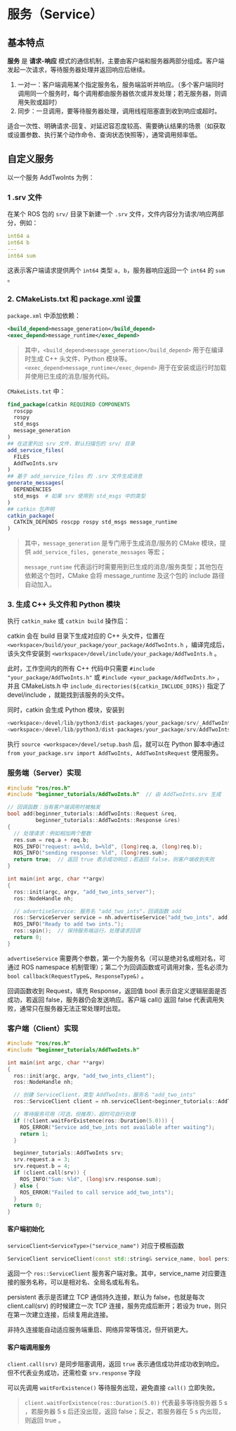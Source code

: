 # 服务（Service）

## 基本特点

**服务** 是 **请求-响应** 模式的通信机制，主要由客户端和服务器两部分组成。客户端发起一次请求，等待服务器处理并返回响应后继续。

1. 一对一：客户端调用某个指定服务名，服务端监听并响应。（多个客户端同时调用同一个服务时，每个调用都由服务器依次或并发处理；若无服务器，则调用失败或超时）
2. 同步：一旦调用，要等待服务器处理，调用线程阻塞直到收到响应或超时。

适合一次性、明确请求-回复、对延迟容忍度较高、需要确认结果的场景（如获取或设置参数、执行某个动作命令、查询状态快照等），通常调用频率低。

## 自定义服务

以一个服务 AddTwoInts 为例：

### 1 .srv 文件

在某个 ROS 包的 `srv/` 目录下新建一个 `.srv` 文件，文件内容分为请求/响应两部分，例如：

```yaml
int64 a
int64 b
---
int64 sum
```

这表示客户端请求提供两个 `int64` 类型 `a, b`，服务器响应返回一个 `int64` 的 `sum` 。

### 2. CMakeLists.txt 和 package.xml 设置

`package.xml` 中添加依赖：

```xml
<build_depend>message_generation</build_depend>
<exec_depend>message_runtime</exec_depend>
```

> 其中，`<build_depend>message_generation</build_depend>` 用于在编译时生成 C++ 头文件、Python 模块等。
> `<exec_depend>message_runtime</exec_depend>` 用于在安装或运行时加载并使用已生成的消息/服务代码。

`CMakeLists.txt` 中：

```cmake
find_package(catkin REQUIRED COMPONENTS
  roscpp
  rospy
  std_msgs
  message_generation
)
## 在这里列出 srv 文件，默认扫描包的 srv/ 目录
add_service_files(
  FILES
  AddTwoInts.srv
)
## 基于 add_service_files 的 .srv 文件生成消息
generate_messages(
  DEPENDENCIES
  std_msgs  # 如果 srv 使用到 std_msgs 中的类型
)
## catkin 包声明
catkin_package(
  CATKIN_DEPENDS roscpp rospy std_msgs message_runtime
)
```

> 其中，`message_generation` 是专门用于生成消息/服务的 CMake 模块，提供 `add_service_files, generate_messages` 等宏；
> 
> `message_runtime` 代表运行时需要用到已生成的消息/服务类型；其他包在依赖这个包时，CMake 会将 message_runtime 及这个包的 include 路径自动加入。

### 3. 生成 C++ 头文件和 Python 模块

执行 `catkin_make` 或 `catkin build` 操作后：

catkin 会在 build 目录下生成对应的 C++ 头文件，位置在 `<workspace>/build/your_package/your_package/AddTwoInts.h` ，编译完成后，该头文件安装到 `<workspace>/devel/include/your_package/AddTwoInts.h` 。

此时，工作空间内的所有 C++ 代码中只需要 `#include "your_package/AddTwoInts.h"` 或 `#include <your_package/AddTwoInts.h>` ，并且 CMakeLists.h 中 `include_directories(${catkin_INCLUDE_DIRS})` 指定了 devel/include ，就能找到该服务的头文件。

同时，catkin 会生成 Python 模块，安装到

```swift
<workspace>/devel/lib/python3/dist-packages/your_package/srv/_AddTwoInts.py
<workspace>/devel/lib/python3/dist-packages/your_package/srv/AddTwoInts.py
```

执行 `source <workspace>/devel/setup.bash` 后，就可以在 Python 脚本中通过 `from your_package.srv import AddTwoInts, AddTwoIntsRequest` 使用服务。

### 服务端（Server）实现

```c++
#include "ros/ros.h"
#include "beginner_tutorials/AddTwoInts.h"  // 由 AddTwoInts.srv 生成

// 回调函数：当有客户端调用时被触发
bool add(beginner_tutorials::AddTwoInts::Request &req,
         beginner_tutorials::AddTwoInts::Response &res)
{
  // 处理请求：例如相加两个整数
  res.sum = req.a + req.b;
  ROS_INFO("request: a=%ld, b=%ld", (long)req.a, (long)req.b);
  ROS_INFO("sending response: %ld", (long)res.sum);
  return true;  // 返回 true 表示成功响应；若返回 false，则客户端收到失败
}

int main(int argc, char **argv)
{
  ros::init(argc, argv, "add_two_ints_server");
  ros::NodeHandle nh;

  // advertiseService: 服务名 "add_two_ints"，回调函数 add
  ros::ServiceServer service = nh.advertiseService("add_two_ints", add);
  ROS_INFO("Ready to add two ints.");
  ros::spin();  // 保持服务端运行，处理请求回调
  return 0;
}
```

`advertiseService` 需要两个参数，第一个为服务名（可以是绝对名或相对名，可通过 ROS namespace 机制管理）；第二个为回调函数或可调用对象，签名必须为 `bool callback(RequestType&, ResponseType&)` 。

回调函数收到 Request，填充 Response，返回值 bool 表示自定义逻辑层面是否成功，若返回 false，服务器仍会发送响应。客户端 call() 返回 false 代表调用失败，通常只在服务器无法正常处理时出现。

### 客户端（Client）实现

```c++
#include "ros/ros.h"
#include "beginner_tutorials/AddTwoInts.h"

int main(int argc, char **argv)
{
  ros::init(argc, argv, "add_two_ints_client");
  ros::NodeHandle nh;

  // 创建 ServiceClient，类型 AddTwoInts，服务名 "add_two_ints"
  ros::ServiceClient client = nh.serviceClient<beginner_tutorials::AddTwoInts>("add_two_ints");

  // 等待服务可用（可选，但推荐），超时可自行处理
  if (!client.waitForExistence(ros::Duration(5.0))) {
    ROS_ERROR("Service add_two_ints not available after waiting");
    return 1;
  }

  beginner_tutorials::AddTwoInts srv;
  srv.request.a = 3;
  srv.request.b = 4;
  if (client.call(srv)) {
    ROS_INFO("Sum: %ld", (long)srv.response.sum);
  } else {
    ROS_ERROR("Failed to call service add_two_ints");
  }
  return 0;
}
```

#### 客户端初始化

`serviceClient<ServiceType>("service_name")` 对应于模板函数

```c++
ServiceClient serviceClient(const std::string& service_name, bool persistent=false);
```

返回一个 `ros::ServiceClient` 服务客户端对象。其中，service_name 对应要连接的服务名称，可以是相对名、全局名或私有名。

persistent 表示是否建立 TCP 通信持久连接，默认为 false，也就是每次 client.call(srv) 的时候建立一次 TCP 连接，服务完成后断开；若设为 true，则只在第一次建立连接，后续复用此连接。

非持久连接能自动适应服务端重启、网络异常等情况，但开销更大。

#### 客户端调用服务

`client.call(srv)` 是同步阻塞调用，返回 `true` 表示通信成功并成功收到响应。但不代表业务成功，还需检查 `srv.response` 字段

可以先调用 `waitForExistence()` 等待服务出现，避免直接 `call()` 立即失败。

> `client.waitForExistence(ros::Duration(5.0))` 代表最多等待服务器 5 s ，若服务器 5 s 后还没出现，返回 false；反之，若服务器在 5 s 内出现，则返回 true 。
